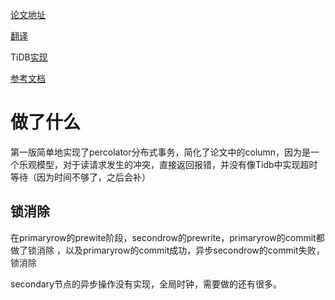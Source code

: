 [论文地址](https://storage.googleapis.com/pub-tools-public-publication-data/pdf/36726.pdf)

[翻译](https://www.cnblogs.com/luozhiyun/p/15376890.html)

TiDB[实现](https://pingcap.com/zh/blog/tidb-transaction-model)

[参考文档](https://andremouche.github.io/tidb/transaction_in_tidb.html)

# 做了什么

第一版简单地实现了percolator分布式事务，简化了论文中的column，因为是一个乐观模型，对于读请求发生的冲突，直接返回报错，并没有像Tidb中实现超时等待（因为时间不够了，之后会补）


## 锁消除

在primaryrow的prewite阶段，secondrow的prewrite，primaryrow的commit都做了锁消除
，以及primaryrow的commit成功，异步secondrow的commit失败，锁消除

secondary节点的异步操作没有实现，全局时钟，需要做的还有很多。

